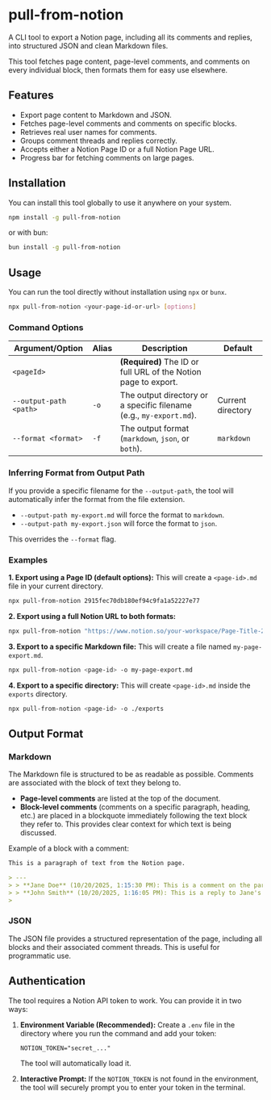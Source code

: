 # pull-from-notion

A CLI tool to export a Notion page, including all its comments and replies, into structured JSON and clean Markdown files.

This tool fetches page content, page-level comments, and comments on every individual block, then formats them for easy use elsewhere.

## Features

-   Export page content to Markdown and JSON.
-   Fetches page-level comments and comments on specific blocks.
-   Retrieves real user names for comments.
-   Groups comment threads and replies correctly.
-   Accepts either a Notion Page ID or a full Notion Page URL.
-   Progress bar for fetching comments on large pages.

## Installation

You can install this tool globally to use it anywhere on your system.

```bash
npm install -g pull-from-notion
```

or with bun:

```bash
bun install -g pull-from-notion
```

## Usage

You can run the tool directly without installation using `npx` or `bunx`.

```bash
npx pull-from-notion <your-page-id-or-url> [options]
```

### Command Options

| Argument/Option       | Alias | Description                                                        | Default               |
| --------------------- | ----- | ------------------------------------------------------------------ | --------------------- |
| `<pageId>`            |       | **(Required)** The ID or full URL of the Notion page to export.    |                       |
| `--output-path <path>`| `-o`  | The output directory or a specific filename (e.g., `my-export.md`).| Current directory     |
| `--format <format>`   | `-f`  | The output format (`markdown`, `json`, or `both`).                 | `markdown`            |

### Inferring Format from Output Path

If you provide a specific filename for the `--output-path`, the tool will automatically infer the format from the file extension.

-   `--output-path my-export.md` will force the format to `markdown`.
-   `--output-path my-export.json` will force the format to `json`.

This overrides the `--format` flag.

### Examples

**1. Export using a Page ID (default options):**
This will create a `<page-id>.md` file in your current directory.
```bash
npx pull-from-notion 2915fec70db180ef94c9fa1a52227e77
```

**2. Export using a full Notion URL to both formats:**
```bash
npx pull-from-notion "https://www.notion.so/your-workspace/Page-Title-2915fec70db180ef94c9fa1a52227e77" --format both
```

**3. Export to a specific Markdown file:**
This will create a file named `my-page-export.md`.
```bash
npx pull-from-notion <page-id> -o my-page-export.md
```

**4. Export to a specific directory:**
This will create `<page-id>.md` inside the `exports` directory.
```bash
npx pull-from-notion <page-id> -o ./exports
```

## Output Format

### Markdown

The Markdown file is structured to be as readable as possible. Comments are associated with the block of text they belong to.

-   **Page-level comments** are listed at the top of the document.
-   **Block-level comments** (comments on a specific paragraph, heading, etc.) are placed in a blockquote immediately following the text block they refer to. This provides clear context for which text is being discussed.

Example of a block with a comment:
```markdown
This is a paragraph of text from the Notion page.

> ---
> > **Jane Doe** (10/20/2025, 1:15:30 PM): This is a comment on the paragraph above.
> > **John Smith** (10/20/2025, 1:16:05 PM): This is a reply to Jane's comment.
>
```

### JSON

The JSON file provides a structured representation of the page, including all blocks and their associated comment threads. This is useful for programmatic use.

## Authentication

The tool requires a Notion API token to work. You can provide it in two ways:

1.  **Environment Variable (Recommended):** Create a `.env` file in the directory where you run the command and add your token:
    ```
    NOTION_TOKEN="secret_..."
    ```
    The tool will automatically load it.

2.  **Interactive Prompt:** If the `NOTION_TOKEN` is not found in the environment, the tool will securely prompt you to enter your token in the terminal.

